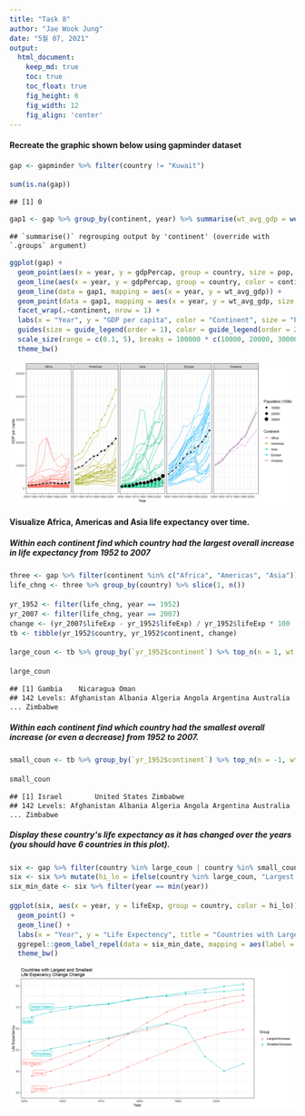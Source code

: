 ```yaml
---
title: "Task 8"
author: "Jae Wook Jung"
date: "5월 07, 2021"
output:
  html_document:  
    keep_md: true
    toc: true
    toc_float: true
    fig_height: 6
    fig_width: 12
    fig_align: 'center'
---
```






#### Recreate the graphic shown below using gapminder dataset


```r
gap <- gapminder %>% filter(country != "Kuwait")

sum(is.na(gap))
```

```
## [1] 0
```

```r
gap1 <- gap %>% group_by(continent, year) %>% summarise(wt_avg_gdp = weighted.mean(gdpPercap, pop), pop = sum(pop))
```

```
## `summarise()` regrouping output by 'continent' (override with `.groups` argument)
```


```r
ggplot(gap) +
  geom_point(aes(x = year, y = gdpPercap, group = country, size = pop, color = continent)) +
  geom_line(aes(x = year, y = gdpPercap, group = country, color = continent)) +
  geom_line(data = gap1, mapping = aes(x = year, y = wt_avg_gdp)) +
  geom_point(data = gap1, mapping = aes(x = year, y = wt_avg_gdp, size = pop)) +
  facet_wrap(.~continent, nrow = 1) +
  labs(x = "Year", y = "GDP per capita", color = "Continent", size = "Population (100k)") +
  guides(size = guide_legend(order = 1), color = guide_legend(order = 2)) +
  scale_size(range = c(0.1, 5), breaks = 100000 * c(10000, 20000, 30000), labels = c("10000", "20000", "30000")) +
  theme_bw()
```

![](Task-8_files/figure-html/unnamed-chunk-3-1.png)<!-- -->

#### Visualize Africa, Americas and Asia life expectancy over time.



##### Within each continent find which country had the largest overall increase in life expectancy from 1952 to 2007


```r
three <- gap %>% filter(continent %in% c("Africa", "Americas", "Asia"))
life_chng <- three %>% group_by(country) %>% slice(1, n())

yr_1952 <- filter(life_chng, year == 1952)
yr_2007 <- filter(life_chng, year == 2007)
change <- (yr_2007$lifeExp - yr_1952$lifeExp) / yr_1952$lifeExp * 100
tb <- tibble(yr_1952$country, yr_1952$continent, change)

large_coun <- tb %>% group_by(`yr_1952$continent`) %>% top_n(n = 1, wt = change) %>% pull(`yr_1952$country`)

large_coun
```

```
## [1] Gambia    Nicaragua Oman     
## 142 Levels: Afghanistan Albania Algeria Angola Argentina Australia ... Zimbabwe
```

##### Within each continent find which country had the smallest overall increase (or even a decrease) from 1952 to 2007.


```r
small_coun <- tb %>% group_by(`yr_1952$continent`) %>% top_n(n = -1, wt = change) %>% pull(`yr_1952$country`)

small_coun
```

```
## [1] Israel        United States Zimbabwe     
## 142 Levels: Afghanistan Albania Algeria Angola Argentina Australia ... Zimbabwe
```

##### Display these country's life expectancy as it has changed over the years (you should have 6 countries in this plot).


```r
six <- gap %>% filter(country %in% large_coun | country %in% small_coun)
six <- six %>% mutate(hi_lo = ifelse(country %in% large_coun, "Largest Increase", "Smallest Increase"))
six_min_date <- six %>% filter(year == min(year))

ggplot(six, aes(x = year, y = lifeExp, group = country, color = hi_lo)) +
  geom_point() +
  geom_line() +
  labs(x = "Year", y = "Life Expectency", title = "Countries with Largest and Smallest\nLife Expecency Change Change", color = "Group")+
  ggrepel::geom_label_repel(data = six_min_date, mapping = aes(label = country)) +
  theme_bw()
```

![](Task-8_files/figure-html/unnamed-chunk-6-1.png)<!-- -->

